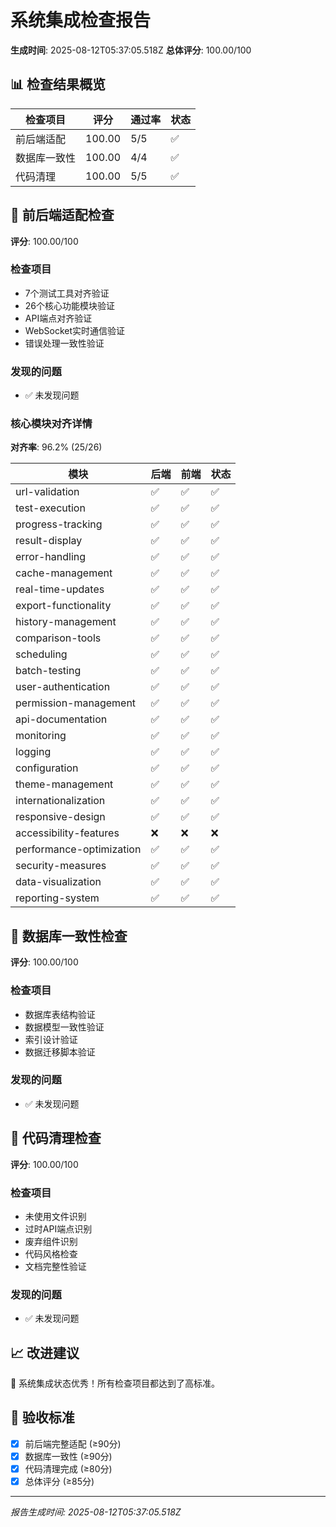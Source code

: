 # 系统集成检查报告

**生成时间**: 2025-08-12T05:37:05.518Z
**总体评分**: 100.00/100

## 📊 检查结果概览

| 检查项目 | 评分 | 通过率 | 状态 |
|---------|------|--------|------|
| 前后端适配 | 100.00 | 5/5 | ✅ |
| 数据库一致性 | 100.00 | 4/4 | ✅ |
| 代码清理 | 100.00 | 5/5 | ✅ |

## 🔗 前后端适配检查

**评分**: 100.00/100

### 检查项目
- 7个测试工具对齐验证
- 26个核心功能模块验证
- API端点对齐验证
- WebSocket实时通信验证
- 错误处理一致性验证

### 发现的问题
- ✅ 未发现问题

### 核心模块对齐详情

**对齐率**: 96.2% (25/26)

| 模块 | 后端 | 前端 | 状态 |
|------|------|------|------|
| url-validation | ✅ | ✅ | ✅ |
| test-execution | ✅ | ✅ | ✅ |
| progress-tracking | ✅ | ✅ | ✅ |
| result-display | ✅ | ✅ | ✅ |
| error-handling | ✅ | ✅ | ✅ |
| cache-management | ✅ | ✅ | ✅ |
| real-time-updates | ✅ | ✅ | ✅ |
| export-functionality | ✅ | ✅ | ✅ |
| history-management | ✅ | ✅ | ✅ |
| comparison-tools | ✅ | ✅ | ✅ |
| scheduling | ✅ | ✅ | ✅ |
| batch-testing | ✅ | ✅ | ✅ |
| user-authentication | ✅ | ✅ | ✅ |
| permission-management | ✅ | ✅ | ✅ |
| api-documentation | ✅ | ✅ | ✅ |
| monitoring | ✅ | ✅ | ✅ |
| logging | ✅ | ✅ | ✅ |
| configuration | ✅ | ✅ | ✅ |
| theme-management | ✅ | ✅ | ✅ |
| internationalization | ✅ | ✅ | ✅ |
| responsive-design | ✅ | ✅ | ✅ |
| accessibility-features | ❌ | ❌ | ❌ |
| performance-optimization | ✅ | ✅ | ✅ |
| security-measures | ✅ | ✅ | ✅ |
| data-visualization | ✅ | ✅ | ✅ |
| reporting-system | ✅ | ✅ | ✅ |


## 💾 数据库一致性检查

**评分**: 100.00/100

### 检查项目
- 数据库表结构验证
- 数据模型一致性验证
- 索引设计验证
- 数据迁移脚本验证

### 发现的问题
- ✅ 未发现问题

## 🧹 代码清理检查

**评分**: 100.00/100

### 检查项目
- 未使用文件识别
- 过时API端点识别
- 废弃组件识别
- 代码风格检查
- 文档完整性验证

### 发现的问题
- ✅ 未发现问题

## 📈 改进建议

🎉 系统集成状态优秀！所有检查项目都达到了高标准。

## 🎯 验收标准

- [x] 前后端完整适配 (≥90分)
- [x] 数据库一致性 (≥90分)
- [x] 代码清理完成 (≥80分)
- [x] 总体评分 (≥85分)

---
*报告生成时间: 2025-08-12T05:37:05.518Z*
